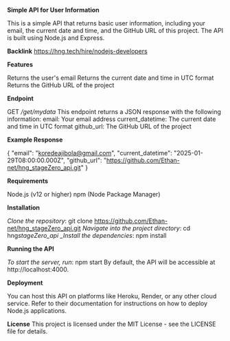**Simple API for User Information**

This is a simple API that returns basic user information, including your email, the current date and time, and the GitHub URL of this project. The API is built using Node.js and Express.

**Backlink**
https://hng.tech/hire/nodejs-developers

**Features**

Returns the user's email
Returns the current date and time in UTC format
Returns the GitHub URL of the project

**Endpoint**

GET
_/get/mydata_
This endpoint returns a JSON response with the following information:
email: Your email address
current_datetime: The current date and time in UTC format
github_url: The GitHub URL of the project

**Example Response**

{
"email": "koredeajibola@gmail.com",
"current_datetime": "2025-01-29T08:00:00.000Z",
"github_url": "https://github.com/Ethan-net/hng_stageZero_api.git"
}

**Requirements**

Node.js (v12 or higher)
npm (Node Package Manager)

**Installation**

_Clone the repository_:
git clone https://github.com/Ethan-net/hng_stageZero_api.git
_Navigate into the project directory_:
cd hng*stageZero_api
\_Install the dependencies*:
npm install

**Running the API**

_To start the server, run_:
npm start
By default, the API will be accessible at http://localhost:4000.

**Deployment**

You can host this API on platforms like Heroku, Render, or any other cloud service. Refer to their documentation for instructions on how to deploy Node.js applications.

**License**
This project is licensed under the MIT License - see the LICENSE file for details.
